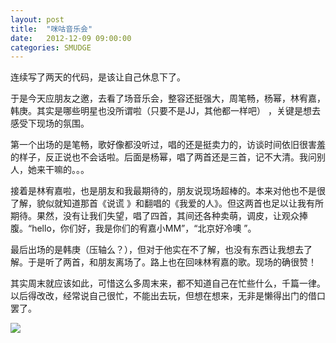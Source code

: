 ```yaml
---
layout: post
title:  "咪咕音乐会"
date:   2012-12-09 09:00:00
categories: SMUDGE
---
```


连续写了两天的代码，是该让自己休息下了。



于是今天应朋友之邀，去看了场音乐会，整容还挺强大，周笔畅，杨幂，林宥嘉，韩庚。其实是哪些明星也没所谓啦（只要不是JJ，其他都一样吧） ，关键是想去感受下现场的氛围。



第一个出场的是笔畅，歌好像都没听过，唱的还是挺卖力的，访谈时间依旧很害羞的样子，反正说也不会话啦。后面是杨幂，唱了两首还是三首，记不大清。我问别人，她来干嘛的。。。



接着是林宥嘉啦，也是朋友和我最期待的，朋友说现场超棒的。本来对他也不是很了解，貌似就知道那首《说谎 》和翻唱的《我爱的人》。但这两首也足以让我有所期待。果然，没有让我们失望，唱了四首，其间还各种卖萌，调皮，让观众捧腹。“hello，你们好，我是你们的宥嘉小MM”，“北京好冷噢 ”。



最后出场的是韩庚（压轴么？），但对于他实在不了解，也没有东西让我想去了解。于是听了两首，和朋友离场了。路上也在回味林宥嘉的歌。现场的确很赞！



其实周末就应该如此，可惜这么多周末来，都不知道自己在忙些什么，千篇一律。以后得改改，经常说自己很忙，不能出去玩，但想在想来，无非是懒得出门的借口罢了。

<img src="http://binnng.coding.io/assets/images/migumusic.jpg" />